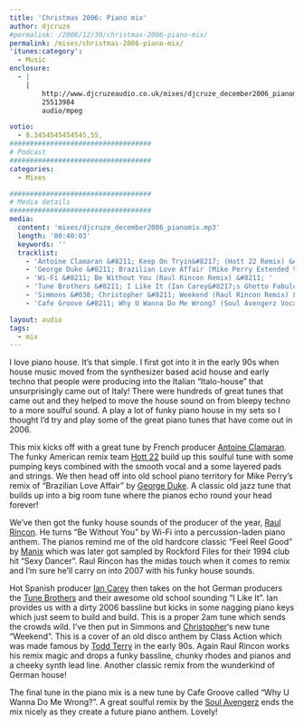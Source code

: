 ```yaml
---
title: 'Christmas 2006: Piano mix'
author: djcruze
#permalink: /2006/12/30/christmas-2006-piano-mix/
permalink: /mixes/christmas-2006-piano-mix/
'itunes:category':
  - Music
enclosure:
  - |
    |
        http://www.djcruzeaudio.co.uk/mixes/djcruze_december2006_pianomix.mp3
        25513984
        audio/mpeg

votio:
  - 8.3454545454545,55,
###################################
# Podcast
###################################
categories:
  - Mixes

###################################
# Media details
###################################
media:
  content: 'mixes/djcruze_december2006_pianomix.mp3'
  length: '00:40:03'
  keywords: ''
  tracklist:
    - 'Antoine Clamaran &#8211; Keep On Tryin&#8217; (Hott 22 Remix) &#8211; '
    - 'George Duke &#8211; Brazilian Love Affair (Mike Perry Extended Vocal Mix) &#8211; '
    - 'Wi-Fi &#8211; Be Without You (Raul Rincon Remix) &#8211; '
    - 'Tune Brothers &#8211; I Like It (Ian Carey&#8217;s Ghetto Fabulous Mix) &#8211; '
    - 'Simmons &#038; Christopher &#8211; Weekend (Raul Rincon Remix) &#8211; AATW'
    - 'Cafe Groove &#8211; Why U Wanna Do Me Wrong? (Soul Avengerz Vocal Mix) &#8211; Hit! Records'

layout: audio
tags:
  - mix
---
```


I love piano house. It&#8217;s that simple. I first got into it in the early 90s when house music moved from the synthesizer based acid house and early techno that people were producing into the Italian &#8220;Italo-house&#8221; that unsurprisingly came out of Italy! There were hundreds of great tunes that came out and they helped to move the house sound on from bleepy techno to a more soulful sound. A play a lot of funky piano house in my sets so I thought I&#8217;d try and play some of the great piano tunes that have come out in 2006.

This mix kicks off with a great tune by French producer [Antoine Clamaran][1]. The funky American remix team [Hott 22][2] build up this soulful tune with some pumping keys combined with the smooth vocal and a some layered pads and strings. We then head off into old school piano territory for Mike Perry&#8217;s remix of &#8220;Brazilian Love Affair&#8221; by [George Duke][3]. A classic old jazz tune that builds up into a big room tune where the pianos echo round your head forever!

We&#8217;ve then got the funky house sounds of the producer of the year, [Raul Rincon][4]. He turns &#8220;Be Without You&#8221; by Wi-Fi into a percussion-laden piano anthem. The pianos remind me of the old hardcore classic &#8220;Feel Reel Good&#8221; by [Manix][5] which was later got sampled by Rockford Files for their 1994 club hit &#8220;Sexy Dancer&#8221;. Raul Rincon has the midas touch when it comes to remix and I&#8217;m sure he&#8217;ll carry on into 2007 with his funky house sounds.

Hot Spanish producer [Ian Carey][6] then takes on the hot German producers the [Tune Brothers][7] and their awesome old school sounding &#8220;I Like It&#8221;. Ian provides us with a dirty 2006 bassline but kicks in some nagging piano keys which just seem to build and build. This is a proper 2am tune which sends the crowds wild. I&#8217;ve then put in Simmons and [Christopher][8]&#8216;s new tune &#8220;Weekend&#8221;. This is a cover of an old disco anthem by Class Action which was made famous by [Todd Terry][9] in the early 90s. Again Raul Rincon works his remix magic and drops a funky bassline, chunky rhodes and pianos and a cheeky synth lead line. Another classic remix from the wunderkind of German house!

The final tune in the piano mix is a new tune by Cafe Groove called &#8220;Why U Wanna Do Me Wrong?&#8221;. A great soulful remix by the [Soul Avengerz][10] ends the mix nicely as they create a future piano anthem. Lovely!

[1]: http://www.antoineclamaran.com/
[2]: http://www.deejaybooking.com/hott22
[3]: http://www.georgeduke.com/
[4]: http://www.raulrincon.org/
[5]: http://www.discogs.com/artist/Manix
[6]: http://www.ian45carey.com/
[7]: http://www.tunebrothers.de/
[8]: http://www.dennischristopher.com/
[9]: http://www.myspace.com/teeschoice
[10]: http://www.soulavengerz.com/
